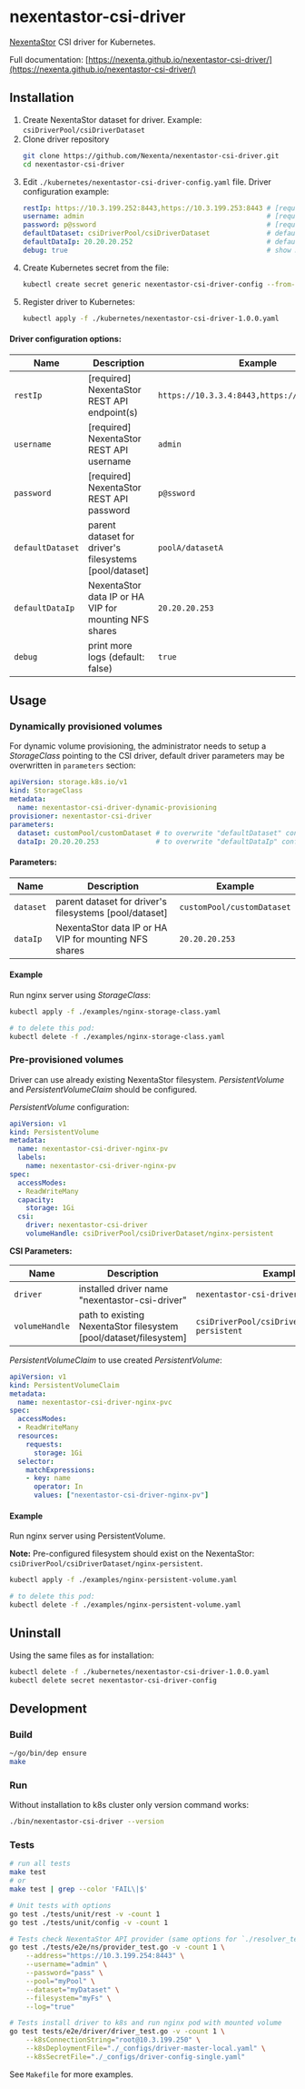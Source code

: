 # nexentastor-csi-driver

[NexentaStor](https://nexenta.com/products/nexentastor) CSI driver for Kubernetes.

Full documentation: [https://nexenta.github.io/nexentastor-csi-driver/](https://nexenta.github.io/nexentastor-csi-driver/)

## Installation

1. Create NexentaStor dataset for driver. Example: `csiDriverPool/csiDriverDataset`
2. Clone driver repository
   ```bash
   git clone https://github.com/Nexenta/nexentastor-csi-driver.git
   cd nexentastor-csi-driver
   ```
3. Edit `./kubernetes/nexentastor-csi-driver-config.yaml` file. Driver configuration example:
    ```yaml
    restIp: https://10.3.199.252:8443,https://10.3.199.253:8443 # [required] NexentaStor REST API endpoint(s)
    username: admin                                             # [required] NexentaStor REST API username
    password: p@ssword                                          # [required] NexentaStor REST API password
    defaultDataset: csiDriverPool/csiDriverDataset              # default dataset for driver's fs/volume [pool/dataset]
    defaultDataIp: 20.20.20.252                                 # default NexentaStor data IP or HA VIP
    debug: true                                                 # show more logs
    ```
4. Create Kubernetes secret from the file:
    ```bash
    kubectl create secret generic nexentastor-csi-driver-config --from-file=./kubernetes/nexentastor-csi-driver-config.yaml
    ```
5. Register driver to Kubernetes:
   ```bash
   kubectl apply -f ./kubernetes/nexentastor-csi-driver-1.0.0.yaml
   ```

#### Driver configuration options:

| Name             | Description                                            | Example                                       |
| ---------------- | ------------------------------------------------------ | --------------------------------------------- |
| `restIp`         | [required] NexentaStor REST API endpoint(s)            | `https://10.3.3.4:8443,https://10.3.3.5:8443` |
| `username`       | [required] NexentaStor REST API username               | `admin`                                       |
| `password`       | [required] NexentaStor REST API password               | `p@ssword`                                    |
| `defaultDataset` | parent dataset for driver's filesystems [pool/dataset] | `poolA/datasetA`                              |
| `defaultDataIp`  | NexentaStor data IP or HA VIP for mounting NFS shares  | `20.20.20.253`                                |
| `debug`          | print more logs (default: false)                       | `true`                                       |

## Usage

### Dynamically provisioned volumes

For dynamic volume provisioning, the administrator needs to setup a _StorageClass_ pointing to the CSI driver, default driver parameters may be overwritten in `parameters` section:

```yaml
apiVersion: storage.k8s.io/v1
kind: StorageClass
metadata:
  name: nexentastor-csi-driver-dynamic-provisioning
provisioner: nexentastor-csi-driver
parameters:
  dataset: customPool/customDataset # to overwrite "defaultDataset" config property [pool/dataset]
  dataIp: 20.20.20.253              # to overwrite "defaultDataIp" config property
```

#### Parameters:

| Name      | Description                                            | Example                    |
| --------- | -------------------------------------------------------| -------------------------- |
| `dataset` | parent dataset for driver's filesystems [pool/dataset] | `customPool/customDataset` |
| `dataIp`  | NexentaStor data IP or HA VIP for mounting NFS shares  | `20.20.20.253`             |

#### Example

Run nginx server using _StorageClass_:

```bash
kubectl apply -f ./examples/nginx-storage-class.yaml

# to delete this pod:
kubectl delete -f ./examples/nginx-storage-class.yaml
```

### Pre-provisioned volumes

Driver can use already existing NexentaStor filesystem.
_PersistentVolume_ and _PersistentVolumeClaim_ should be configured.

_PersistentVolume_ configuration:

```yaml
apiVersion: v1
kind: PersistentVolume
metadata:
  name: nexentastor-csi-driver-nginx-pv
  labels:
    name: nexentastor-csi-driver-nginx-pv
spec:
  accessModes:
  - ReadWriteMany
  capacity:
    storage: 1Gi
  csi:
    driver: nexentastor-csi-driver
    volumeHandle: csiDriverPool/csiDriverDataset/nginx-persistent
```

**CSI Parameters:**

| Name | Description | Example |
| --- | --- | --- |
| `driver` | installed driver name "nexentastor-csi-driver" | `nexentastor-csi-driver` |
| `volumeHandle` | path to existing NexentaStor filesystem [pool/dataset/filesystem] | `csiDriverPool/csiDriverDataset/nginx-persistent` |

_PersistentVolumeClaim_ to use created _PersistentVolume_:

```yaml
apiVersion: v1
kind: PersistentVolumeClaim
metadata:
  name: nexentastor-csi-driver-nginx-pvc
spec:
  accessModes:
  - ReadWriteMany
  resources:
    requests:
      storage: 1Gi
  selector:
    matchExpressions:
    - key: name
      operator: In
      values: ["nexentastor-csi-driver-nginx-pv"]
```

#### Example

Run nginx server using PersistentVolume.

**Note:** Pre-configured filesystem should exist on the NexentaStor: `csiDriverPool/csiDriverDataset/nginx-persistent`.

```bash
kubectl apply -f ./examples/nginx-persistent-volume.yaml

# to delete this pod:
kubectl delete -f ./examples/nginx-persistent-volume.yaml
```

## Uninstall

Using the same files as for installation:
```bash
kubectl delete -f ./kubernetes/nexentastor-csi-driver-1.0.0.yaml
kubectl delete secret nexentastor-csi-driver-config
```

## Development

### Build

```bash
~/go/bin/dep ensure
make
```

### Run

Without installation to k8s cluster only version command works:
```bash
./bin/nexentastor-csi-driver --version
```

### Tests

```bash
# run all tests
make test
# or
make test | grep --color 'FAIL\|$'

# Unit tests with options
go test ./tests/unit/rest -v -count 1
go test ./tests/unit/config -v -count 1

# Tests check NexentaStor API provider (same options for `./resolver_test.go`)
go test ./tests/e2e/ns/provider_test.go -v -count 1 \
    --address="https://10.3.199.254:8443" \
    --username="admin" \
    --password="pass" \
    --pool="myPool" \
    --dataset="myDataset" \
    --filesystem="myFs" \
    --log="true"

# Tests install driver to k8s and run nginx pod with mounted volume
go test tests/e2e/driver/driver_test.go -v -count 1 \
    --k8sConnectionString="root@10.3.199.250" \
    --k8sDeploymentFile="./_configs/driver-master-local.yaml" \
    --k8sSecretFile="./_configs/driver-config-single.yaml"
```

See `Makefile` for more examples.
